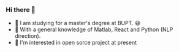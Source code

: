 ### Hi there 👋

<!--
**wjsvec/wjsvec** is a ✨ _special_ ✨ repository because its `README.md` (this file) appears on your GitHub profile.

Here are some ideas to get you started:

- 🔭 I’m currently working on ...
- 🌱 I’m currently learning ...
- 👯 I’m looking to collaborate on ...
- 🤔 I’m looking for help with ...
- 💬 Ask me about ...
- 📫 How to reach me: ...
- 😄 Pronouns: ...
- ⚡ Fun fact: ...
-->
- 🔭 I am studying for a master's degree at BUPT. :laughing:
- 🤔 With a general knowledge of Matlab, React and Python (NLP direction).
- 🌱 I'm interested in open sorce project at present


